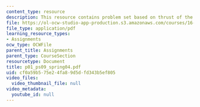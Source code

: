 ```yaml
---
content_type: resource
description: This resource contains problem set based on thrust of the engine.
file: https://ol-ocw-studio-app-production.s3.amazonaws.com/courses/16-01-unified-engineering-i-ii-iii-iv-fall-2005-spring-2006/cf0a59b575e24fa89d5dfd343b5ef805_p01_ps09_spring04.pdf
file_type: application/pdf
learning_resource_types:
- Assignments
ocw_type: OCWFile
parent_title: Assignments
parent_type: CourseSection
resourcetype: Document
title: p01_ps09_spring04.pdf
uid: cf0a59b5-75e2-4fa8-9d5d-fd343b5ef805
video_files:
  video_thumbnail_file: null
video_metadata:
  youtube_id: null
---
```

